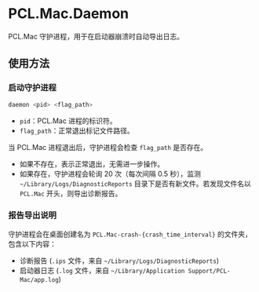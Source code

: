 # PCL.Mac.Daemon

PCL.Mac 守护进程，用于在启动器崩溃时自动导出日志。

## 使用方法

### 启动守护进程

```bash
daemon <pid> <flag_path>
```

- `pid`：PCL.Mac 进程的标识符。
- `flag_path`：正常退出标记文件路径。

当 PCL.Mac 进程退出后，守护进程会检查 `flag_path` 是否存在。  
- 如果不存在，表示正常退出，无需进一步操作。  
- 如果存在，守护进程会轮询 20 次（每次间隔 0.5 秒），监测 `~/Library/Logs/DiagnosticReports` 目录下是否有新文件。若发现文件名以 `PCL.Mac` 开头，则导出诊断报告。

### 报告导出说明

守护进程会在桌面创建名为 `PCL.Mac-crash-{crash_time_interval}` 的文件夹，包含以下内容：
- 诊断报告 (`.ips` 文件，来自 `~/Library/Logs/DiagnosticReports`)
- 启动器日志 (`.log` 文件，来自 `~/Library/Application Support/PCL-Mac/app.log`)

